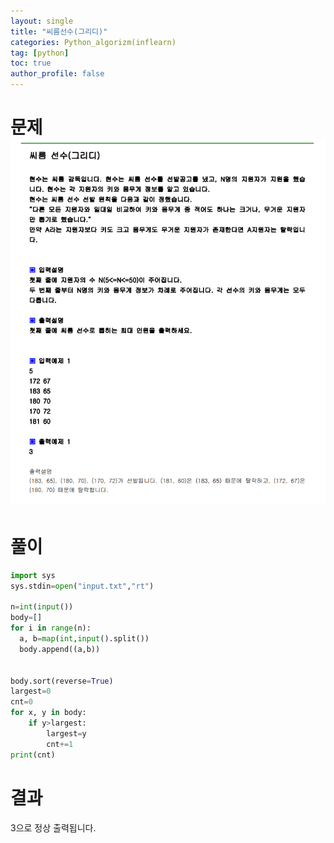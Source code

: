 ```yaml
---
layout: single
title: "씨름선수(그리디)"
categories: Python_algorizm(inflearn)
tag: [python]
toc: true
author_profile: false
---
```


# 문제![씨름선수(그리디)](../../images/2022-12-19-씨름선수(그리디)/씨름선수(그리디).png)

 # 풀이

```python
import sys
sys.stdin=open("input.txt","rt")

n=int(input())
body=[]
for i in range(n):
  a, b=map(int,input().split())
  body.append((a,b))


body.sort(reverse=True)
largest=0
cnt=0
for x, y in body:
    if y>largest:
        largest=y
        cnt+=1
print(cnt)

```

# 결과

3으로 정상  출력됩니다.
